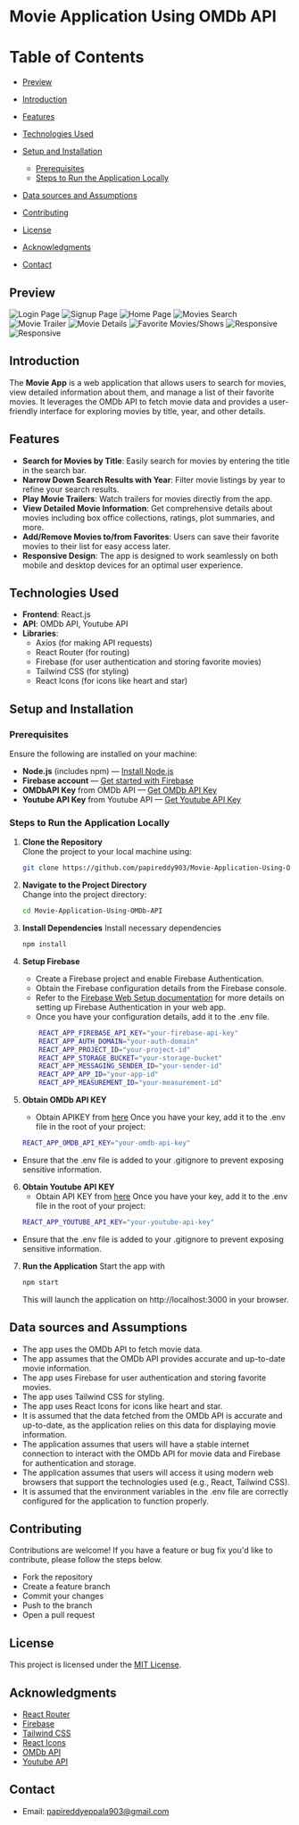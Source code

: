 # Movie Application Using OMDb API

# Table of Contents
- [Preview](#preview)
- [Introduction](#introduction)
- [Features](#features)
- [Technologies Used](#technologies-used)
- [Setup and Installation](#setup-and-installation)
  - [Prerequisites](#prerequisites)
  - [Steps to Run the Application Locally](#steps-to-run-the-application-locally)

- [Data sources and Assumptions](#sources-and-assumptions)
- [Contributing](#contributing)
- [License](#license)  
- [Acknowledgments](#acknowledgments)
- [Contact](#contact)

## Preview
![Login Page](image.png)
![Signup Page](image-1.png)
![Home Page](image-2.png)
![Movies Search](image-8.png)
![Movie Trailer](image-9.png)
![Movie Details](image-4.png)
![Favorite Movies/Shows](image-5.png)
![Responsive](image-6.png)
![Responsive](image-7.png)



## Introduction

The **Movie App** is a web application that allows users to search for movies, view detailed information about them, and manage a list of their favorite movies. It leverages the OMDb API to fetch movie data and provides a user-friendly interface for exploring movies by title, year, and other details.

## Features

- **Search for Movies by Title**: Easily search for movies by entering the title in the search bar.
- **Narrow Down Search Results with Year**: Filter movie listings by year to refine your search results.
- **Play Movie Trailers**: Watch trailers for movies directly from the app.
- **View Detailed Movie Information**: Get comprehensive details about movies including box office collections, ratings, plot summaries, and more.
- **Add/Remove Movies to/from Favorites**: Users can save their favorite movies to their list for easy access later.
- **Responsive Design**: The app is designed to work seamlessly on both mobile and desktop devices for an optimal user experience.

## Technologies Used

- **Frontend**: React.js
- **API**: OMDb API, Youtube API
- **Libraries**:
  - Axios (for making API requests)
  - React Router (for routing)
  - Firebase (for user authentication and storing favorite movies)
  - Tailwind CSS (for styling)
  - React Icons (for icons like heart and star)

## Setup and Installation

### Prerequisites

Ensure the following are installed on your machine:

- **Node.js** (includes npm) — [Install Node.js](https://nodejs.org/)
- **Firebase account** — [Get started with Firebase](https://firebase.google.com/)
- **OMDbAPI Key** from OMDb API — [Get OMDb API Key](https://www.omdbapi.com/apikey.aspx)
- **Youtube API Key** from Youtube API — [Get Youtube API Key](https://console.cloud.google.com/apis/credentials?inv=1&invt=Abktdw)


### Steps to Run the Application Locally

1. **Clone the Repository**  
   Clone the project to your local machine using:
   ```bash
   git clone https://github.com/papireddy903/Movie-Application-Using-OMDb-API.git
   ```
2. **Navigate to the Project Directory**  
   Change into the project directory:
   ```bash
   cd Movie-Application-Using-OMDb-API
   ```
3. **Install Dependencies**
    Install necessary dependencies
    ```bash
    npm install
    ```
4. **Setup Firebase**
    * Create a Firebase project and enable Firebase Authentication.
    * Obtain the Firebase configuration details from the Firebase console.
    * Refer to the [Firebase Web Setup documentation](https://firebase.google.com/docs/auth/web/start?hl=en&authuser=0) for more details on setting up Firebase Authentication in your web app.
    * Once you have your configuration details, add it to the .env file.

    ```bash
        REACT_APP_FIREBASE_API_KEY="your-firebase-api-key"
        REACT_APP_AUTH_DOMAIN="your-auth-domain"
        REACT_APP_PROJECT_ID="your-project-id"
        REACT_APP_STORAGE_BUCKET="your-storage-bucket"
        REACT_APP_MESSAGING_SENDER_ID="your-sender-id"
        REACT_APP_APP_ID="your-app-id"
        REACT_APP_MEASUREMENT_ID="your-measurement-id"
    ```

5. **Obtain OMDb API KEY**
    - Obtain APIKEY from [here](https://www.omdbapi.com/apikey.aspx)
    Once you have your key, add it to the .env file in the root of your project:
    ```bash
    REACT_APP_OMDB_API_KEY="your-omdb-api-key"
    ```
- Ensure that the .env file is added to your .gitignore to prevent exposing sensitive information.

6. **Obtain Youtube API KEY**
    - Obtain API KEY from [here](https://console.cloud.google.com/apis/credentials?inv=1&invt=Abktdw)
    Once you have your key, add it to the .env file in the root of your project:
    ```bash
    REACT_APP_YOUTUBE_API_KEY="your-youtube-api-key"
    ```
- Ensure that the .env file is added to your .gitignore to prevent exposing sensitive information.

7. **Run the Application**
    Start the app with 
    ```bash
    npm start
    ```
    This will launch the application on http://localhost:3000 in your browser.

## Data sources and Assumptions
   - The app uses the OMDb API to fetch movie data.
   - The app assumes that the OMDb API provides accurate and up-to-date movie information.      
   - The app uses Firebase for user authentication and storing favorite movies.
   - The app uses Tailwind CSS for styling.
   - The app uses React Icons for icons like heart and star.
   - It is assumed that the data fetched from the OMDb API is accurate and up-to-date, as the application relies on this data for displaying movie information.
   - The application assumes that users will have a stable internet connection to interact with the OMDb API for movie data and Firebase for authentication and storage.
   - The application assumes that users will access it using modern web browsers that support the technologies used (e.g., React, Tailwind CSS).
   - It is assumed that the environment variables in the .env file are correctly configured for the application to function properly.
## Contributing
Contributions are welcome! If you have a feature or bug fix you'd like to contribute, please follow the steps below.
   - Fork the repository
   - Create a feature branch
   - Commit your changes
   - Push to the branch
   - Open a pull request    

## License
   This project is licensed under the [MIT License](https://choosealicense.com/licenses/mit/).

## Acknowledgments
   - [React Router](https://reactrouter.com/)
   - [Firebase](https://firebase.google.com/)
   - [Tailwind CSS](https://tailwindcss.com/)
   - [React Icons](https://react-icons.github.io/react-icons/)
   - [OMDb API](https://www.omdbapi.com/)   
   - [Youtube API](https://developers.google.com/youtube/v3/getting-started)

## Contact         
   - Email: [papireddyeppala903@gmail.com](mailto:papireddyeppala903@gmail.com)









